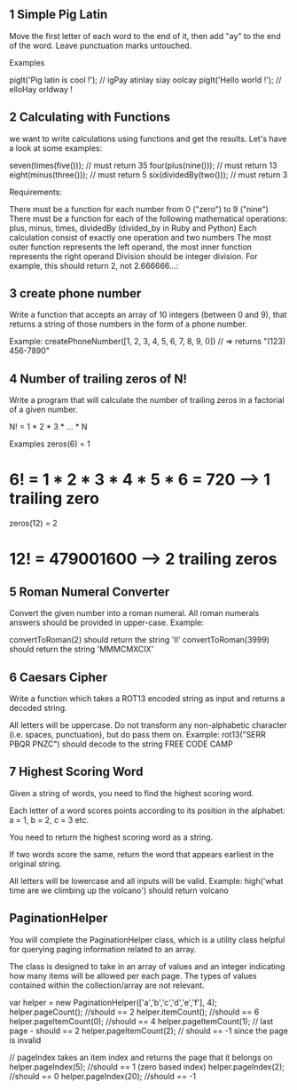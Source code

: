 ## 1 Simple Pig Latin

Move the first letter of each word to the end of it, then add "ay" to the end of the word. Leave punctuation marks untouched.

Examples

pigIt('Pig latin is cool !'); // igPay atinlay siay oolcay
pigIt('Hello world !');     // elloHay orldway !

## 2 Calculating with Functions
we want to write calculations using functions and get the results. Let's have a look at some examples:

seven(times(five())); // must return 35
four(plus(nine())); // must return 13
eight(minus(three())); // must return 5
six(dividedBy(two())); // must return 3

Requirements:

There must be a function for each number from 0 ("zero") to 9 ("nine")
There must be a function for each of the following mathematical operations: plus, minus, times, dividedBy (divided_by in Ruby and Python)
Each calculation consist of exactly one operation and two numbers
The most outer function represents the left operand, the most inner function represents the right operand
Division should be integer division. For example, this should return 2, not 2.666666...:

## 3 create phone number 
Write a function that accepts an array of 10 integers (between 0 and 9), that returns a string of those numbers in the form of a phone number.

Example:
createPhoneNumber([1, 2, 3, 4, 5, 6, 7, 8, 9, 0]) // => returns "(123) 456-7890"

## 4 Number of trailing zeros of N!

Write a program that will calculate the number of trailing zeros in a factorial of a given number.

N! = 1 * 2 * 3 * ... * N

Examples
zeros(6) = 1
# 6! = 1 * 2 * 3 * 4 * 5 * 6 = 720 --> 1 trailing zero

zeros(12) = 2
# 12! = 479001600 --> 2 trailing zeros

## 5 Roman Numeral Converter

Convert the given number into a roman numeral.
All roman numerals answers should be provided in upper-case.
Example: 

convertToRoman(2) should return the string 'II'
convertToRoman(3999) should return the string 'MMMCMXCIX'

## 6 Caesars Cipher

Write a function which takes a ROT13 encoded string as input and returns a decoded string.

All letters will be uppercase. Do not transform any non-alphabetic character (i.e. spaces, punctuation), but do pass them on.
Example: rot13("SERR PBQR PNZC") should decode to the string FREE CODE CAMP

## 7 Highest Scoring Word

Given a string of words, you need to find the highest scoring word.

Each letter of a word scores points according to its position in the alphabet: a = 1, b = 2, c = 3 etc.

You need to return the highest scoring word as a string.

If two words score the same, return the word that appears earliest in the original string.

All letters will be lowercase and all inputs will be valid.
Example: high('what time are we climbing up the volcano') should return volcano

## PaginationHelper

You will complete the PaginationHelper class, which is a utility class helpful for querying paging information related to an array.

The class is designed to take in an array of values and an integer indicating how many items will be allowed per each page. The types of values contained within the collection/array are not relevant.

var helper = new PaginationHelper(['a','b','c','d','e','f'], 4);
helper.pageCount(); //should == 2
helper.itemCount(); //should == 6
helper.pageItemCount(0); //should == 4
helper.pageItemCount(1); // last page - should == 2
helper.pageItemCount(2); // should == -1 since the page is invalid

// pageIndex takes an item index and returns the page that it belongs on
helper.pageIndex(5); //should == 1 (zero based index)
helper.pageIndex(2); //should == 0
helper.pageIndex(20); //should == -1